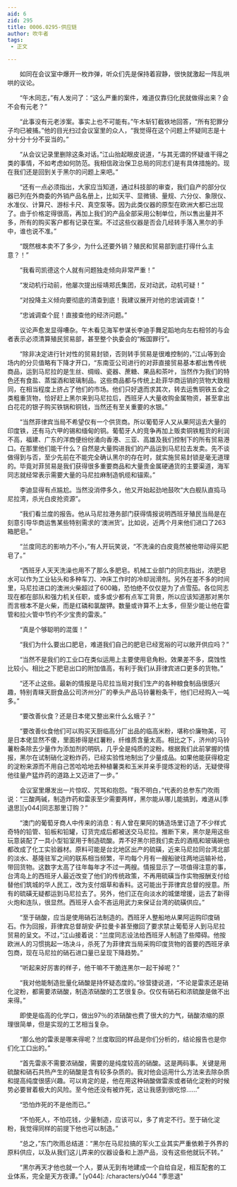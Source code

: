 ```yaml
---
aid: 6
zid: 295
title: 0006.0295-供应链
author: 吹牛者
tags: 
 - 正文

---
```




　　如同在会议室中爆开一枚炸弹，听众们先是保持着寂静，很快就激起一阵乱哄哄的议论。

　　“午木同志，”有人发问了：“这么严重的案件，难道仅靠归化民就做得出来？会不会有元老？”

　　“此事没有元老涉案。事实上也不可能有。”午木斩钉截铁地回答，“所有犯罪分子均已被捕。”他的目光扫过会议室里的众人，“我觉得在这个问题上怀疑同志是十分十分十分不妥当的。”

　　“从会议记录里删除这条对话。”江山抬起眼皮说道，“与其无谓的怀疑谁干得之类的事情，不如考虑如何防范。我相信政治保卫总局的同志们是有具体措施的。现在我们还是回到关于黑尔的问题上来吧。”

　　“还有一点必须指出，大家应当知道，通过科技部的审查，我们自产的部分仪器已列在外商委的外销产品名册上，比如天平、显微镜、量规、六分仪、象限仪、水准仪、计算尺、游标卡尺、真空泵等。因为此类仪器的原型在欧洲大都已出现了。由于价格定得很高，再加上我们的产品全部采用公制单位，所以售出量并不多，所有的购买客户都有记录在案。不过这些仪器是否会几经转手落入黑尔的手中，谁也说不准。”

　　“既然根本卖不了多少，为什么还要外销？殖民和贸易部到底打得什么主意？！”

　　“我看司凯德这个人就有问题独走倾向非常严重！”

　　“发动机行动前，他屡次提出绥靖郑氏集团，反对动武，动机可疑！”

　　“对投降主义倾向要彻底的清查到底！我建议展开对他的忠诚调查！”

　　“忠诚调查个屁！直接查他的经济问题。”

　　议论声愈发显得嘈杂。午木看见海军参谋长李迪手舞足蹈地向左右相邻的与会者表示必须清算殖民贸易部，甚至整个执委会的“叛国罪行”。

　　“除非决定进行针对性的贸易封锁，否则转手贸易是很难控制的，”江山等到会场内的分贝值略有下降才开口，“东南亚公司进行的对菲直接贸易基本都出售传统商品，运到马尼拉的是生丝、绸缎、瓷器、蔗糖、果品和茶叶，当然作为我们的特色还有食盐、蒸馏酒和玻璃制品。这些商品都与传统上赴菲华商运销的货物大致相同，在相当程度上挤占了他们的市场。他们只好退而求其次，转去运售铜铁五金之类粗重货物，恰好赶上黑尔来到马尼拉后，西班牙人大量收购金属物资，甚至拿出白花花的银子购买铁锅和铜钱，当然还有至关重要的水银。”

　　“当然菲律宾当局不希望仅有一个供货商。所以葡萄牙人又从果阿运去大量的印度铁，还有马六甲的锡和缅甸的铜。葡萄牙人的竞争再加上贩卖铜铁粗货的利润不高，福建、广东的洋商便纷纷涌向香港、三亚、高雄及我们控制下的所有贸易港口。在那里他们能干什么？自然是大量购进我们的产品运到马尼拉去发卖。先不谈做得到与否，至少先前在不能完全确认黑尔的存在时，就实施贸易封锁是毫无道理的。毕竟对菲贸易是我们获得很多重要商品和大量贵金属硬通货的主要渠道，海军同志就经常表示需要大量的马尼拉麻制造帆缆和锚索。”

　　李迪显得有点尴尬。当然没消停多久，他又开始起劲地鼓吹“大白舰队直捣马尼拉湾，杀光白皮抢资源”。

　　“我们看兰度的报告。他从马尼拉港务部门获得情报说明西班牙殖民当局是在刻意引导华商运售某些特别需求的‘澳洲货’。比如说，近两个月来他们进口了263箱肥皂。”

　　“兰度同志的影响力不小，”有人开玩笑说，“不洗澡的白皮竟然被他带动得买肥皂了。”

　　“西班牙人天天洗澡也用不了那么多肥皂。机械工业部门的同志指出，浓肥皂水可以作为工业钻头和多种车刀、冲床工作时的冷却润滑剂。另外在差不多的时间里，马尼拉进口的澳洲火柴超过了600箱，恐怕绝不仅仅是为了点雪茄。各位同志现在都在部队和强力机关任职，或多或少都有点军工背景，所以应该知道那对黑尔而言根本不是火柴，而是红磷和氯酸钾。数量或许算不上太多，但至少能让他在雷管和拉火管中节约不少宝贵的雷汞。”

　　“真是个够聪明的混蛋！”

　　“我们为什么要出口肥皂，难道我们自己的肥皂已经宽裕的可以敞开供应吗？”

　　“当然不是我们的工业口在类似运用上主要使用皂角粉。效果差不多，腐蚀性比较小。相比之下肥皂出口的附加值高，有利于我们从菲律宾进口更多的货物。”

　　“还不止这些。最新的情报是马尼拉当局对我们生产的各种粮食制品很感兴趣，特别青睐天厨食品公司济州分厂的拳头产品马铃薯粉条干，他们已经购入一吨多。”

　　“要改善伙食？还是日本佬又整出来什么幺蛾子？”

　　“要改善伙食他们可以购买天厨临高分厂出品的临高米粉，堪称价廉物美，可是日本佬显然不傻，里面掺得是红薯粉，纤维质含量太高。相比之下，济州的马铃薯粉条除去少量作为添加剂的明矾，几乎全是纯质的淀粉。根据我们此前掌握的情报，黑尔在试制硝化淀粉炸药，已经实验性地制出了少量成品。如果他能获得稳定的淀粉来源而不用自己苦哈哈地去种植薯类和玉米并亲手提炼淀粉的话，无疑使得他往量产猛炸药的道路上又迈进了一步。”

　　会议室里爆发出一片惊叹、咒骂和抱怨。“我不明白，”代表的总参东门吹雨说：“三酸两碱，制造炸药和雷汞至少需要两样，黑尔能从哪儿能搞到，难道从[季退思][y044]同志那里订购？”

　　“澳门的葡萄牙商人中传来的消息：有人曾在果阿的铸造场里订造了不少样式奇特的铅管、铅板和铅罐，订货完成后都被送交马尼拉。推断下来，黑尔是用这些玩意装配了一具小型铅室用于制造硫酸。弄不好黑尔把我们卖去的酒瓶和玻璃碗也都改成了化工实验器材。原料可能是台北地区出产的硫磺，近来马尼拉同台湾北部的淡水、基隆驻军之间的联系相当频繁，平均每个月有一艘船驶往两地运输补给，带回货物。这数字太高了往年每年才不过一两艘。情报显示了一项值得注意的事，台湾岛上的西班牙人最近改变了他们的传统政策，不再用硫磺当作实物报酬支付给替他们筑城的华人民工，改为支付烟草和香料。这可能出于菲律宾总督的授意。所有的硫磺无疑都运到马尼拉去了。另外，他们正在向淡水的城堡增援，运去了新得火炮和连队，很显然。西班牙人会不吝运用武力来保证台湾的硫磺供应。”

　　“至于硝酸，应当是使用硝石法制造的。西班牙人整船地从果阿运购印度硝石。作为回报，菲律宾总督胡安·萨拉曼卡甚至撤回了要求禁止葡萄牙人到马尼拉贸易的呈文。不过，”江山接着说：“兰度同志设法给西班牙人制造了些障碍。他按欧洲人的习惯挑起一场决斗，杀死了为菲律宾当局采购印度货物的首要的西班牙承包商，现在马尼拉的硝石进口量已呈现下降趋势。”

　　“听起来好厉害的样子，他干嘛不干脆连黑尔一起干掉呢？”

　　“我对他能制造批量化硝酸是持怀疑态度的。”徐营捷说道，“不论是雷汞还是硝化淀粉，都需要浓硝酸，制造浓硝酸的工艺很复杂。仅仅有硝石和浓硫酸是做不出来得。”

　　即使是临高的化学口，做出97％的浓硝酸也费了很大的力气，硝酸浓缩的原理很简单，但是实现的工艺相当复杂。

　　“那么他的雷汞是哪来得呢？兰度取回的样品是你们分析的，结论报告也是你们化工口出的。”

　　“首先雷汞不需要浓硝酸，需要的是纯度较高的硝酸。这是两码事。关键是用硫酸和硝石共热产生的硝酸是含有较多杂质的。我对他会运用什么方法来去除杂质和提高纯度很感兴趣。可以肯定的是，他在用这种硝酸做雷汞或者硝化淀粉的时候势必要冒着极大的风险。至今他还没有被炸死，这让我感到很吃惊……”

　　“恐怕炸死的不是他而已。”

　　“不怕死人，不怕花钱，少量制造，应该可以，多了肯定不行。至于硝化淀粉，我觉得同样的前提下他也可以制造。”

　　“总之，”东门吹雨总结道：“黑尔在马尼拉搞的军火工业其实严重依赖于外界的原料供应，以及从我们这儿弄来的仪器设备和上游产品，没有这些他就玩不转。”

　　“黑尔再天才他也就一个人，要从无到有地建成一个自给自足，相互配套的工业体系，完全是天方夜谭。”
[y044]: /characters/y044 "季思退"



